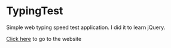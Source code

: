 # TypingTest

Simple web typing speed test application. I did it to learn jQuery. 

[Click here](http://goldenbijoy.github.io/TypingTest) to go to the website

